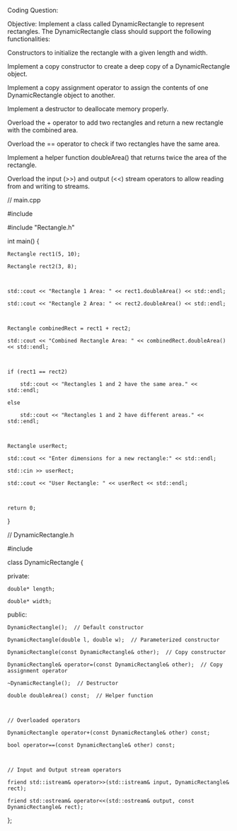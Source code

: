 
 

Coding Question: 
 
Objective: Implement a class called DynamicRectangle to represent rectangles. The DynamicRectangle class should support the following functionalities: 

Constructors to initialize the rectangle with a given length and width. 

Implement a copy constructor to create a deep copy of a DynamicRectangle object. 

Implement a copy assignment operator to assign the contents of one DynamicRectangle object to another. 

Implement a destructor to deallocate memory properly. 

Overload the + operator to add two rectangles and return a new rectangle with the combined area. 

Overload the == operator to check if two rectangles have the same area. 

Implement a helper function doubleArea() that returns twice the area of the rectangle. 

Overload the input (>>) and output (<<) stream operators to allow reading from and writing to streams. 

// main.cpp 

 

#include <iostream> 

#include "Rectangle.h" 

 

int main() { 

    Rectangle rect1(5, 10); 

    Rectangle rect2(3, 8); 

 

    std::cout << "Rectangle 1 Area: " << rect1.doubleArea() << std::endl; 

    std::cout << "Rectangle 2 Area: " << rect2.doubleArea() << std::endl; 

 

    Rectangle combinedRect = rect1 + rect2; 

    std::cout << "Combined Rectangle Area: " << combinedRect.doubleArea() << std::endl; 

 

    if (rect1 == rect2) 

        std::cout << "Rectangles 1 and 2 have the same area." << std::endl; 

    else 

        std::cout << "Rectangles 1 and 2 have different areas." << std::endl; 

 

    Rectangle userRect; 

    std::cout << "Enter dimensions for a new rectangle:" << std::endl; 

    std::cin >> userRect; 

    std::cout << "User Rectangle: " << userRect << std::endl; 

 

    return 0; 

} 

 

// DynamicRectangle.h 

 

#include <iostream> 

 

class DynamicRectangle { 

private: 

    double* length; 

    double* width; 

 

public: 

    DynamicRectangle();  // Default constructor 

    DynamicRectangle(double l, double w);  // Parameterized constructor 

    DynamicRectangle(const DynamicRectangle& other);  // Copy constructor 

    DynamicRectangle& operator=(const DynamicRectangle& other);  // Copy assignment operator 

    ~DynamicRectangle();  // Destructor 

    double doubleArea() const;  // Helper function 

 

    // Overloaded operators 

    DynamicRectangle operator+(const DynamicRectangle& other) const; 

    bool operator==(const DynamicRectangle& other) const; 

 

    // Input and Output stream operators 

    friend std::istream& operator>>(std::istream& input, DynamicRectangle& rect); 

    friend std::ostream& operator<<(std::ostream& output, const DynamicRectangle& rect); 

}; 

 

